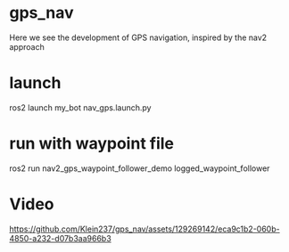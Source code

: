# gps_nav
Here we see the development of GPS navigation, inspired by the nav2 approach
# launch
ros2 launch my_bot nav_gps.launch.py

# run with waypoint file
ros2 run nav2_gps_waypoint_follower_demo logged_waypoint_follower
# Video 
https://github.com/Klein237/gps_nav/assets/129269142/eca9c1b2-060b-4850-a232-d07b3aa966b3



